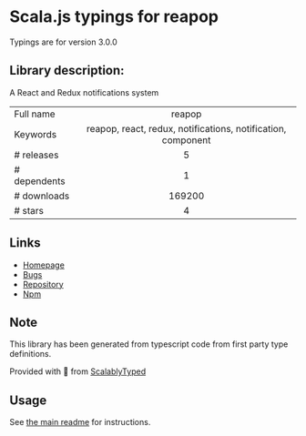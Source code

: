
# Scala.js typings for reapop

Typings are for version 3.0.0

## Library description:
A React and Redux notifications system

|                    |                 |
| ------------------ | :-------------: |
| Full name          | reapop |
| Keywords           | reapop, react, redux, notifications, notification, component |
| # releases         | 5 |
| # dependents       | 1 |
| # downloads        | 169200 |
| # stars            | 4 |

## Links
- [Homepage](https://github.com/LouisBarranqueiro/reapop#readme)
- [Bugs](https://github.com/LouisBarranqueiro/reapop/issues)
- [Repository](https://github.com/LouisBarranqueiro/reapop)
- [Npm](https://www.npmjs.com/package/reapop)
    


## Note
This library has been generated from typescript code from first party type definitions.

Provided with :purple_heart: from [ScalablyTyped](https://github.com/oyvindberg/ScalablyTyped)

## Usage
See [the main readme](../../readme.md) for instructions.


